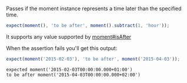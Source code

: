 Passes if the moment instance represents a time later than the specified time.

```js
expect(moment(), 'to be after', moment().subtract(1, 'hour'));
```

It supports any value supported by [moment#isAfter](http://momentjs.com/docs/#/query/is-after/)

When the assertion fails you'll get this output:

```js
expect(moment('2015-02-03'), 'to be after', moment('2015-04-03'));
```

```output
expected moment('2015-02-03T00:00:00.000+01:00')
to be after moment('2015-04-03T00:00:00.000+02:00')
```
